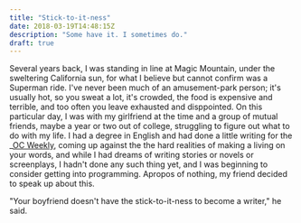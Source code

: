 ```yaml
---
title: "Stick-to-it-ness"
date: 2018-03-19T14:48:15Z
description: "Some have it. I sometimes do."
draft: true
---
```


Several years back, I was standing in line at Magic Mountain, under the sweltering California sun, for what I believe but cannot confirm was a Superman ride. I've never been much of an amusement-park person; it's usually hot, so you sweat a lot, it's crowded, the food is expensive and terrible, and too often you leave exhausted and disppointed. On this particular day, I was with my girlfriend at the time and a group of mutual friends, maybe a year or two out of college, struggling to figure out what to do with my life. I had a degree in English and had done a little writing for the _[OC Weekly](https://www.ocweekly.com/), coming up against the the hard realities of making a living on your words, and while I had dreams of writing stories or novels or screenplays, I hadn't done any such thing yet, and I was beginning to consider getting into programming. Apropos of nothing, my friend decided to speak up about this.

"Your boyfriend doesn't have the stick-to-it-ness to become a writer," he said.
